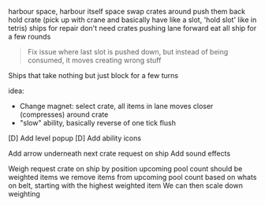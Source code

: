 harbour space, harbour itself space
swap crates around
push them back
hold crate (pick up with crane and basically have like a slot, 'hold slot' like in tetris)
ships for repair don't need crates
pushing lane forward
eat all ship for a few rounds
> Fix issue where last slot is pushed down, but instead of being consumed, it moves creating wrong stuff

Ships that take nothing but just block for a few turns

idea:
- Change magnet: select crate, all items in lane moves closer (compresses) around crate
- "slow" ability, basically reverse of one tick flush

[D] Add level popup
[D] Add ability icons

Add arrow underneath next crate request on ship
Add sound effects

Weigh request crate on ship by position
upcoming pool count should be weighted items
we remove items from upcoming pool count based on whats on belt, starting with the highest weighted item
We can then scale down weighting
